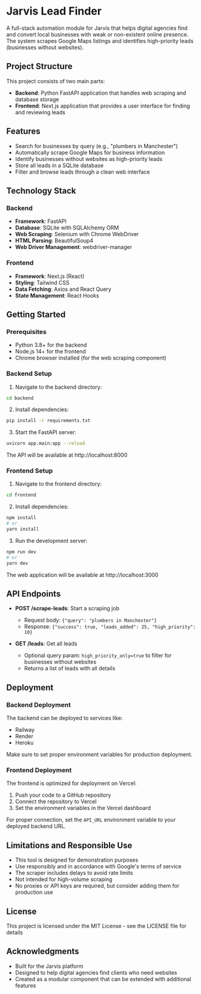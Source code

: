 # Jarvis Lead Finder

A full-stack automation module for Jarvis that helps digital agencies find and convert local businesses with weak or non-existent online presence. The system scrapes Google Maps listings and identifies high-priority leads (businesses without websites).

## Project Structure

This project consists of two main parts:

- **Backend**: Python FastAPI application that handles web scraping and database storage
- **Frontend**: Next.js application that provides a user interface for finding and reviewing leads

## Features

- Search for businesses by query (e.g., "plumbers in Manchester")
- Automatically scrape Google Maps for business information
- Identify businesses without websites as high-priority leads
- Store all leads in a SQLite database
- Filter and browse leads through a clean web interface

## Technology Stack

### Backend
- **Framework**: FastAPI
- **Database**: SQLite with SQLAlchemy ORM
- **Web Scraping**: Selenium with Chrome WebDriver
- **HTML Parsing**: BeautifulSoup4
- **Web Driver Management**: webdriver-manager

### Frontend
- **Framework**: Next.js (React)
- **Styling**: Tailwind CSS
- **Data Fetching**: Axios and React Query
- **State Management**: React Hooks

## Getting Started

### Prerequisites

- Python 3.8+ for the backend
- Node.js 14+ for the frontend
- Chrome browser installed (for the web scraping component)

### Backend Setup

1. Navigate to the backend directory:
```bash
cd backend
```

2. Install dependencies:
```bash
pip install -r requirements.txt
```

3. Start the FastAPI server:
```bash
uvicorn app.main:app --reload
```

The API will be available at http://localhost:8000

### Frontend Setup

1. Navigate to the frontend directory:
```bash
cd frontend
```

2. Install dependencies:
```bash
npm install
# or
yarn install
```

3. Run the development server:
```bash
npm run dev
# or
yarn dev
```

The web application will be available at http://localhost:3000

## API Endpoints

- **POST /scrape-leads**: Start a scraping job
  - Request body: `{"query": "plumbers in Manchester"}`
  - Response: `{"success": true, "leads_added": 25, "high_priority": 10}`

- **GET /leads**: Get all leads
  - Optional query param: `high_priority_only=true` to filter for businesses without websites
  - Returns a list of leads with all details

## Deployment

### Backend Deployment

The backend can be deployed to services like:
- Railway
- Render
- Heroku

Make sure to set proper environment variables for production deployment.

### Frontend Deployment

The frontend is optimized for deployment on Vercel:
1. Push your code to a GitHub repository
2. Connect the repository to Vercel
3. Set the environment variables in the Vercel dashboard

For proper connection, set the `API_URL` environment variable to your deployed backend URL.

## Limitations and Responsible Use

- This tool is designed for demonstration purposes
- Use responsibly and in accordance with Google's terms of service
- The scraper includes delays to avoid rate limits
- Not intended for high-volume scraping
- No proxies or API keys are required, but consider adding them for production use

## License

This project is licensed under the MIT License - see the LICENSE file for details

## Acknowledgments

- Built for the Jarvis platform
- Designed to help digital agencies find clients who need websites
- Created as a modular component that can be extended with additional features 